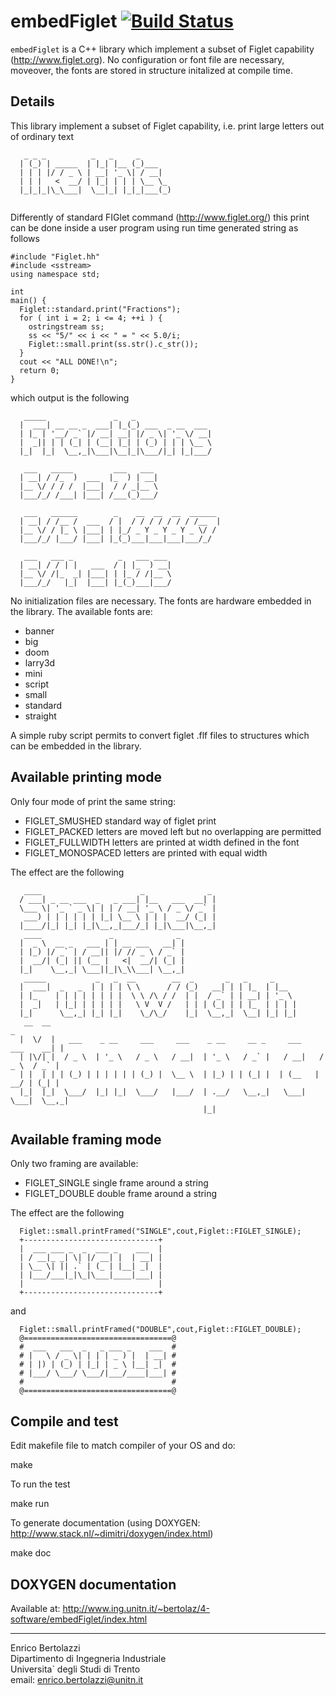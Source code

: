 embedFiglet [![Build Status](https://travis-ci.org/ebertolazzi/embedFiglet.svg?branch=master)](https://travis-ci.org/ebertolazzi/embedFiglet)
===========

`embedFiglet` is a C++ library which implement a 
subset of Figlet capability (http://www.figlet.org).
No configuration or font file are necessary, moveover, 
the fonts are stored in structure initalized at compile time.

Details
-------

This library implement a subset of Figlet capability, i.e.
print large letters out of ordinary text
 
~~~~~~~~~~~~~
   _ _ _          _   _     _
  | (_) | _____  | |_| |__ (_)___
  | | | |/ / _ \ | __| '_ \| / __|
  | | |   <  __/ | |_| | | | \__ \_
  |_|_|_|\_\___|  \__|_| |_|_|___(_)
 
~~~~~~~~~~~~~
 
Differently of standard FIGlet command (http://www.figlet.org/)
this print can be done inside a user program using run time
generated string as follows
  
~~~~~~~~~~~~~
#include "Figlet.hh"
#include <sstream>
using namespace std;

int
main() {
  Figlet::standard.print("Fractions");
  for ( int i = 2; i <= 4; ++i ) {
    ostringstream ss;
    ss << "5/" << i << " = " << 5.0/i;
    Figlet::small.print(ss.str().c_str());
  }
  cout << "ALL DONE!\n";
  return 0;
}
~~~~~~~~~~~~~
  
which output is the following
  
~~~~~~~~~~~~~
   _____               _   _
  |  ___| __ __ _  ___| |_(_) ___  _ __  ___
  | |_ | '__/ _` |/ __| __| |/ _ \| '_ \/ __|
  |  _|| | | (_| | (__| |_| | (_) | | | \__ \
  |_|  |_|  \__,_|\___|\__|_|\___/|_| |_|___/
                                           
   ___   _____         ___   ___   
  | __| / /_  )  ___  |_  ) | __|
  |__ \/ / / /  |___|  / / _|__ \
  |___/_/ /___| |___| /___(_)___/
                               
   ___   ______        _    __  __  __  ______
  | __| / /__ /  ___  / |  / / / / / / / /__  |
  |__ \/ / |_ \ |___| | |_/ _ Y _ Y _ Y _ \/ /
  |___/_/ |___/ |___| |_(_)___|___|___|___/_/
                                             
   ___   ___ _          _   ___ ___
  | __| / / | |   ___  / | |_  ) __|
  |__ \/ /|_  _| |___| | |_ / /|__ \
  |___/_/   |_|  |___| |_(_)___|___/
~~~~~~~~~~~~~

No initialization files are necessary. The fonts are
hardware embedded in the library. 
The available fonts are:

  - banner
  - big
  - doom
  - larry3d
  - mini
  - script
  - small
  - standard
  - straight
  
A simple ruby script permits to convert figlet .flf files
to structures which can be embedded in the library.
 
Available printing mode
-----------------------
 
Only four mode of print the same string:

 - FIGLET_SMUSHED     standard way of figlet print
 - FIGLET_PACKED      letters are moved left but no overlapping are permitted
 - FIGLET_FULLWIDTH   letters are printed at width defined in the font
 - FIGLET_MONOSPACED  letters are printed with equal width

The effect are the following

~~~~~~~~~~~~~~~~~~
   ____                      _              _
  / ___| _ __ ___  _   _ ___| |__   ___  __| |
  \___ \| '_ ` _ \| | | / __| '_ \ / _ \/ _` |
   ___) | | | | | | |_| \__ \ | | |  __/ (_| |
  |____/|_| |_| |_|\__,_|___/_| |_|\___|\__,_|
   ____               _              _
  |  _ \  __ _   ___ | | __ ___   __| |
  | |_) |/ _` | / __|| |/ // _ \ / _` |
  |  __/| (_| || (__ |   <|  __/| (_| |
  |_|    \__,_| \___||_|\_\\___| \__,_|
   _____           _   _  __        __  _       _   _     _
  |  ___|  _   _  | | | | \ \      / / (_)   __| | | |_  | |__
  | |_    | | | | | | | |  \ \ /\ / /  | |  / _` | | __| | '_ \
  |  _|   | |_| | | | | |   \ V  V /   | | | (_| | | |_  | | | |
  |_|      \__,_| |_| |_|    \_/\_/    |_|  \__,_|  \__| |_| |_|
   __  __                                                                       _
  |  \/  |   ___    _ __     ___     ___    _ __     __ _     ___     ___    __| |
  | |\/| |  / _ \  | '_ \   / _ \   / __|  | '_ \   / _` |   / __|   / _ \  / _` |
  | |  | | | (_) | | | | | | (_) |  \__ \  | |_) | | (_| |  | (__   |  __/ | (_| |
  |_|  |_|  \___/  |_| |_|  \___/   |___/  | .__/   \__,_|   \___|   \___|  \__,_|
                                           |_|
~~~~~~~~~~~~~~~~~~

Available framing mode
----------------------
 
Only two framing are available:
 
 - FIGLET_SINGLE  single frame around a string
 - FIGLET_DOUBLE  double frame around a string
 
The effect are the following


~~~~~~~~~~~~~~~~~~
  Figlet::small.printFramed("SINGLE",cout,Figlet::FIGLET_SINGLE);
  +------------------------------+
  |  ___ ___ _  _  ___ _    ___  |
  | / __|_ _| \| |/ __| |  | __| |
  | \__ \| || .` | (_ | |__| _|  |
  | |___/___|_|\_|\___|____|___| |
  |                              |
  +------------------------------+
~~~~~~~~~~~~~~~~~~

and
 
~~~~~~~~~~~~~~~~~~
  Figlet::small.printFramed("DOUBLE",cout,Figlet::FIGLET_DOUBLE);
  @=================================@
  #  ___   ___  _   _ ___ _    ___  #
  # |   \ / _ \| | | | _ ) |  | __| #
  # | |) | (_) | |_| | _ \ |__| _|  #
  # |___/ \___/ \___/|___/____|___| #
  #                                 #
  @=================================@
~~~~~~~~~~~~~~~~~~

Compile and test
----------------

Edit makefile file to match compiler of your OS and do:

  make

To run the test

  make run

To generate documentation (using DOXYGEN: http://www.stack.nl/~dimitri/doxygen/index.html)

make doc

DOXYGEN documentation
---------------------
Available at: http://www.ing.unitn.it/~bertolaz/4-software/embedFiglet/index.html


* * *

Enrico Bertolazzi<br>
Dipartimento di Ingegneria Industriale<br>
Universita` degli Studi di Trento<br>
email: enrico.bertolazzi@unitn.it
